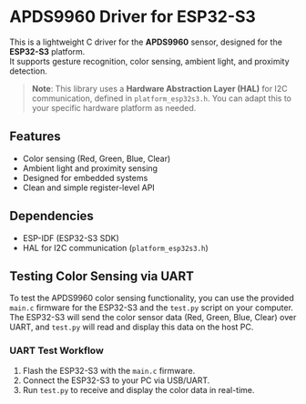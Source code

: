 # APDS9960 Driver for ESP32-S3

This is a lightweight C driver for the **APDS9960** sensor, designed for the **ESP32-S3** platform.  
It supports gesture recognition, color sensing, ambient light, and proximity detection.

> **Note**: This library uses a **Hardware Abstraction Layer (HAL)** for I2C communication, defined in `platform_esp32s3.h`. You can adapt this to your specific hardware platform as needed.

## Features

- Color sensing (Red, Green, Blue, Clear)
- Ambient light and proximity sensing
- Designed for embedded systems
- Clean and simple register-level API

## Dependencies

- ESP-IDF (ESP32-S3 SDK)
- HAL for I2C communication (`platform_esp32s3.h`)


## Testing Color Sensing via UART

To test the APDS9960 color sensing functionality, you can use the provided `main.c` firmware for the ESP32-S3 and the `test.py` script on your computer. The ESP32-S3 will send the color sensor data (Red, Green, Blue, Clear) over UART, and `test.py` will read and display this data on the host PC.

### UART Test Workflow

1. Flash the ESP32-S3 with the `main.c` firmware.
2. Connect the ESP32-S3 to your PC via USB/UART.
3. Run `test.py` to receive and display the color data in real-time.